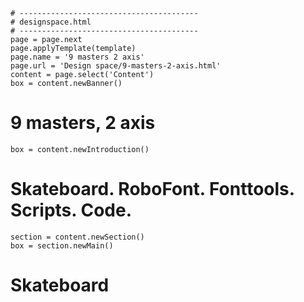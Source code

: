 ~~~
# ----------------------------------------
# designspace.html
# ----------------------------------------
page = page.next
page.applyTemplate(template)  
page.name = '9 masters 2 axis'
page.url = 'Design space/9-masters-2-axis.html'
content = page.select('Content')
box = content.newBanner()
~~~

# 9 masters, 2 axis

~~~
box = content.newIntroduction()
~~~

# Skateboard. RoboFont. Fonttools. Scripts. Code.

~~~
section = content.newSection()
box = section.newMain()
~~~

# Skateboard

